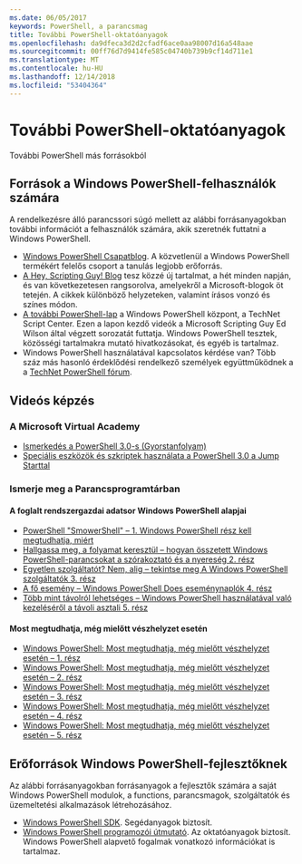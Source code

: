 ```yaml
---
ms.date: 06/05/2017
keywords: PowerShell, a parancsmag
title: További PowerShell-oktatóanyagok
ms.openlocfilehash: da9dfeca3d2d2cfadf6ace0aa98007d16a548aae
ms.sourcegitcommit: 00ff76d7d9414fe585c04740b739b9cf14d711e1
ms.translationtype: MT
ms.contentlocale: hu-HU
ms.lasthandoff: 12/14/2018
ms.locfileid: "53404364"
---
```

# <a name="more-powershell-learning"></a>További PowerShell-oktatóanyagok

További PowerShell más forrásokból

## <a name="resources-for-windows-powershell-users"></a>Források a Windows PowerShell-felhasználók számára

A rendelkezésre álló parancssori súgó mellett az alábbi forrásanyagokban további információt a felhasználók számára, akik szeretnék futtatni a Windows PowerShell.

- [Windows PowerShell Csapatblog](https://blogs.msdn.microsoft.com/powershell/). A közvetlenül a Windows PowerShell termékért felelős csoport a tanulás legjobb erőforrás.
- [A Hey, Scripting Guy! Blog](https://blogs.technet.microsoft.com/heyscriptingguy/) tesz közzé új tartalmat, a hét minden napján, és van következetesen rangsorolva, amelyekről a Microsoft-blogok öt tetején. A cikkek különböző helyzeteken, valamint írásos vonzó és színes módon.
- [A további PowerShell-lap](https://blogs.technet.microsoft.com/heyscriptingguy/2015/01/04/weekend-scripter-the-best-ways-to-learn-powershell/) a Windows PowerShell központ, a TechNet Script Center. Ezen a lapon kezdő videók a Microsoft Scripting Guy Ed Wilson által végzett sorozatát futtatja. Windows PowerShell tesztek, közösségi tartalmakra mutató hivatkozásokat, és egyéb is tartalmaz.
- Windows PowerShell használatával kapcsolatos kérdése van? Több száz más hasonló érdeklődési rendelkező személyek együttműködnek a a [TechNet PowerShell fórum](https://social.technet.microsoft.com/Forums/home?forum=winserverpowershell).

## <a name="video-training"></a>Videós képzés

### <a name="microsoft-virtual-academy"></a>A Microsoft Virtual Academy

- [Ismerkedés a PowerShell 3.0-s (Gyorstanfolyam)](https://mva.microsoft.com/en-US/training-courses/getting-started-with-powershell-30-jump-start-8276)
- [Speciális eszközök és szkriptek használata a PowerShell 3.0 a Jump Starttal](https://mva.microsoft.com/en-US/training-courses/advanced-tools-scripting-with-powershell-30-jump-start-8277)

### <a name="script-center-learn"></a>Ismerje meg a Parancsprogramtárban

#### <a name="windows-powershell-essentials-for-the-busy-admin-series"></a>A foglalt rendszergazdai adatsor Windows PowerShell alapjai

- [PowerShell "SmowerShell" – 1. Windows PowerShell rész kell megtudhatja, miért](https://dlbmodigital.microsoft.com/webcasts/wmv/23976_Dnl_L.wmv)
- [Hallgassa meg, a folyamat keresztül – hogyan összetett Windows PowerShell-parancsokat a szórakoztató és a nyereség 2. rész](https://dlbmodigital.microsoft.com/webcasts/wmv/23977_Dnl_L.wmv)
- [Egyetlen szolgáltatót? Nem, alig – tekintse meg A Windows PowerShell szolgáltatók 3. rész](https://dlbmodigital.microsoft.com/webcasts/wmv/23978_Dnl_L.wmv)
- [A fő esemény – Windows PowerShell Does eseménynaplók 4. rész](https://dlbmodigital.microsoft.com/webcasts/wmv/23979_Dnl_L.wmv)
- [Több mint távolról lehetséges – Windows PowerShell használatával való kezeléséről a távoli asztali 5. rész](https://dlbmodigital.microsoft.com/webcasts/wmv/23980_Dnl_L.wmv)

#### <a name="learn-it-now-before-its-an-emergency"></a>Most megtudhatja, még mielőtt vészhelyzet esetén

- [Windows PowerShell: Most megtudhatja, még mielőtt vészhelyzet esetén – 1. rész](https://dlbmodigital.microsoft.com/webcasts/wmv/1032481530_Dnl_L.wmv)
- [Windows PowerShell: Most megtudhatja, még mielőtt vészhelyzet esetén – 2. rész](https://dlbmodigital.microsoft.com/webcasts/wmv/1032481542_Dnl_L.wmv)
- [Windows PowerShell: Most megtudhatja, még mielőtt vészhelyzet esetén – 3. rész](https://dlbmodigital.microsoft.com/webcasts/wmv/1032481548_Dnl_L.wmv)
- [Windows PowerShell: Most megtudhatja, még mielőtt vészhelyzet esetén – 4. rész](https://dlbmodigital.microsoft.com/webcasts/wmv/1032481552_Dnl_L.wmv)
- [Windows PowerShell: Most megtudhatja, még mielőtt vészhelyzet esetén – 5. rész](https://dlbmodigital.microsoft.com/webcasts/wmv/1032481554_Dnl_L.wmv)

## <a name="resources-for-windows-powershell-developers"></a>Erőforrások Windows PowerShell-fejlesztőknek

Az alábbi forrásanyagokban forrásanyagok a fejlesztők számára a saját Windows PowerShell modulok, a functions, parancsmagok, szolgáltatók és üzemeltetési alkalmazások létrehozásához.

- [Windows PowerShell SDK](https://go.microsoft.com/fwlink/p/?LinkID=89595). Segédanyagok biztosít.
- [Windows PowerShell programozói útmutató](https://go.microsoft.com/fwlink/p/?LinkID=89596). Az oktatóanyagok biztosít. Windows PowerShell alapvető fogalmak vonatkozó információkat is tartalmaz.

